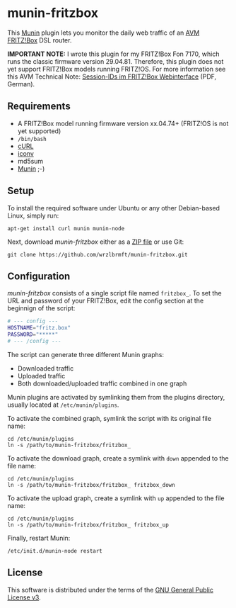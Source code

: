 # munin-fritzbox

This [Munin](http://munin-monitoring.org/) plugin lets you monitor the daily web
traffic of an [AVM FRITZ!Box](http://avm.de/produkte/fritzbox/) DSL router.

**IMPORTANT NOTE:** I wrote this plugin for my FRITZ!Box Fon 7170, which runs
the classic firmware version 29.04.81. Therefore, this plugin does not yet
support FRITZ!Box models running FRITZ!OS. For more information see this AVM
Technical Note: 
[Session-IDs im FRITZ!Box Webinterface](http://avm.de/fileadmin/user_upload/Global/Service/Schnittstellen/AVM_Technical_Note_-_Session_ID.pdf)
(PDF, German).

## Requirements

* A FRITZ!Box model running firmware version xx.04.74+ (FRITZ!OS is not yet
supported)
* `/bin/bash`
* [cURL](http://curl.haxx.se/)
* [iconv](https://www.gnu.org/software/libiconv/)
* md5sum
* [Munin](http://munin-monitoring.org/) ;-)

## Setup

To install the required software under Ubuntu or any other Debian-based Linux,
simply run:

```
apt-get install curl munin munin-node
```

Next, download *munin-fritzbox* either as a
[ZIP file](https://github.com/wrzlbrmft/munin-fritzbox/archive/master.zip) or use
Git:

```
git clone https://github.com/wrzlbrmft/munin-fritzbox.git
```

## Configuration

*munin-fritzbox* consists of a single script file named `fritzbox_`. To set the
URL and password of your FRITZ!Box, edit the config section at the beginnign of
the script:

```bash
# --- config ---
HOSTNAME="fritz.box"
PASSWORD="*****"
# --- /config ---
```

The script can generate three different Munin graphs:

* Downloaded traffic
* Uploaded traffic
* Both downloaded/uploaded traffic combined in one graph

Munin plugins are activated by symlinking them from the plugins directory,
usually located at `/etc/munin/plugins`.

To activate the combined graph, symlink the script with its original file name:

```
cd /etc/munin/plugins
ln -s /path/to/munin-fritzbox/fritzbox_
```

To activate the download graph, create a symlink with `down` appended to the
file name:

```
cd /etc/munin/plugins
ln -s /path/to/munin-fritzbox/fritzbox_ fritzbox_down
```

To activate the upload graph, create a symlink with `up` appended to the file
name:

```
cd /etc/munin/plugins
ln -s /path/to/munin-fritzbox/fritzbox_ fritzbox_up
```

Finally, restart Munin:

```
/etc/init.d/munin-node restart
```

## License

This software is distributed under the terms of the
[GNU General Public License v3](https://www.gnu.org/licenses/gpl-3.0.en.html).

